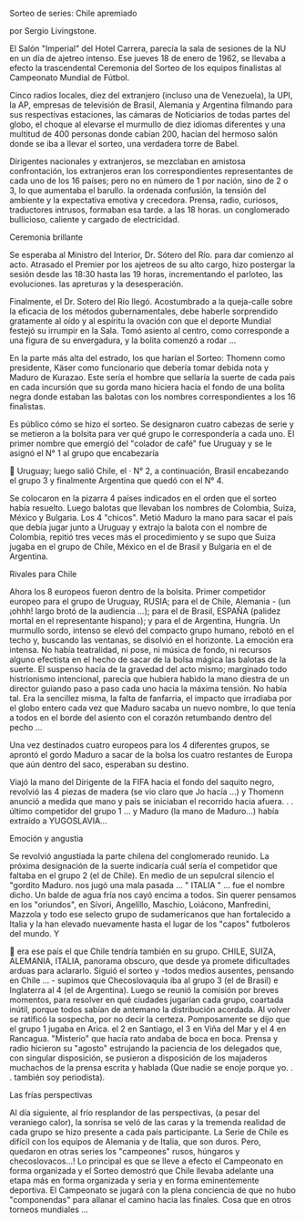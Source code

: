 ---
---

Sorteo de series: Chile apremiado 

por Sergio Livingstone. 

El Salón "Imperial" del Hotel Carrera, parecía la sala de sesiones de la NU en un día de 
ajetreo intenso. Ese jueves 18 de enero de 1962, se llevaba a efecto la trascendental 
Ceremonia del Sorteo de los equipos finalistas al Campeonato Mundial de Fútbol. 

Cinco radios locales, diez del extranjero (incluso una de Venezuela), la UPI, la AP, 
empresas de televisión de Brasil, Alemania y Argentina filmando para sus respectivas 
estaciones, las cámaras de Noticiarios de todas partes del globo, el choque al elevarse 
el murmullo de diez idiomas diferentes y una multitud de 400 personas donde cabían 
200, hacían del hermoso salón donde se iba a llevar el sorteo, una verdadera torre de 
Babel. 

Dirigentes nacionales y extranjeros, se mezclaban en amistosa confrontación, los 
extranjeros eran los correspondientes representantes de cada uno de los 16 países; pero 
no en número de 1 por nación, sino de 2 o 3, lo que aumentaba el barullo. la ordenada 
confusión, la tensión del ambiente y la expectativa emotiva y crecedora. Prensa, radio, 
curiosos, traductores intrusos, formaban esa tarde. a las 18 horas. un conglomerado 
bullicioso, caliente y cargado de electricidad. 

Ceremonia brillante 

Se esperaba al Ministro del Interior, Dr. Sótero del Río. para dar comienzo al acto. 
Atrasado el Premier por los ajetreos de su alto cargo, hizo postergar la sesión desde las 
18:30 hasta las 19 horas, incrementando el parloteo, las evoluciones. las apreturas y la 
desesperación. 

Finalmente, el Dr. Sotero del Río llegó. Acostumbrado a la queja-calle sobre la eficacia 
de los métodos gubernamentales, debe haberle sorprendido gratamente al oído y al 
espíritu la ovación con que el deporte Mundial festejó su irrumpir en la Sala. Tomó 
asiento al centro, como corresponde a una figura de su envergadura, y la bolita comenzó 
a rodar ... 

En la parte más alta del estrado, los que harían el Sorteo: Thomenn como presidente, 
Käser como funcionario que debería tomar debida nota y Maduro de Kurazao. Este sería 
el hombre que sellaría la suerte de cada país en cada incursión que su gorda mano 
hiciera hacia el fondo de una bolita negra donde estaban las balotas con los nombres 
correspondientes a los 16 finalistas. 

Es público cómo se hizo el sorteo. Se designaron cuatro cabezas de serie y se metieron 
a la bolsita para ver qué grupo le correspondería a cada uno. El primer nombre que 
emergió del "colador de café" fue Uruguay y se le asignó el N° 1 al grupo que encabezaría 


Uruguay; luego salió Chile, el · N° 2, a continuación, Brasil encabezando el grupo 3 y 
finalmente Argentina que quedó con el N° 4. 

Se colocaron en la pizarra 4 países indicados en el orden que el sorteo había resuelto. 
Luego balotas que llevaban los nombres de Colombia, Suiza, México y Bulgaria. Los 4 
"chicos". Metió Maduro la mano para sacar el país que debía jugar junto a Uruguay y 
extrajo la balota con el nombre de Colombia, repitió tres veces más el procedimiento y 
se supo que Suiza jugaba en el grupo de Chile, México en el de Brasil y Bulgaria en el de 
Argentina. 

Rivales para Chile 

Ahora los 8 europeos fueron dentro de la bolsita. Primer competidor europeo para el 
grupo de Uruguay, RUSIA; para el de Chile, Alemania - (un ¡ohhh! largo brotó de la 
audiencia ...); para el de Brasil, ESPAÑA (palidez mortal en el representante hispano); y 
para el de Argentina, Hungría. Un murmullo sordo, intenso se elevó del compacto grupo 
humano, rebotó en el techo y, buscando las ventanas, se disolvió en el horizonte. La 
emoción era intensa. No había teatralidad, ni pose, ni música de fondo, ni recursos 
alguno efectista en el hecho de sacar de la bolsa mágica las balotas de la suerte. El 
suspenso hacía de la gravedad del acto mismo; marginado todo histrionismo 
intencional, parecía que hubiera habido la mano diestra de un director guiando paso a 
paso cada uno hacia la máxima tensión. No había tal. Era la sencillez misma, la falta de 
fanfarria, el impacto que irradiaba por el globo entero cada vez que Maduro sacaba un 
nuevo nombre, lo que tenía a todos en el borde del asiento con el corazón retumbando 
dentro del pecho ... 

Una vez destinados cuatro europeos para los 4 diferentes grupos, se aprontó el gordo 
Maduro a sacar de la bolsa los cuatro restantes de Europa que aún dentro del saco, 
esperaban su destino. 

Viajó la mano del Dirigente de la FIFA hacia el fondo del saquito negro, revolvió las 4 
piezas de madera (se vio claro que Jo hacía ...) y Thomenn anunció a medida que mano 
y país se iniciaban el recorrido hacia afuera. . . último competidor del grupo 1 ... y Maduro 
(la mano de Maduro...) había extraído a YUGOSLAVIA... 

Emoción y angustia 

Se revolvió angustiada la parte chilena del conglomerado reunido. La próxima 
designación de la suerte indicaría cuál sería el competidor que faltaba en el grupo 2 (el 
de Chile). En medio de un sepulcral silencio el "gordito Maduro. nos jugó una mala 
pasada ... " ITALIA " ... fue el nombre dicho. Un balde de agua fría nos cayó encima a 
todos. Sin querer pensamos en los "oriundos", en Sívori, Angelillo, Maschio, Loiácono, 
Manfredini, Mazzola y todo ese selecto grupo de sudamericanos que han fortalecido a 
Italia y la han elevado nuevamente hasta el lugar de los "capos" futboleros del mundo. Y 


era ese país el que Chile tendría también en su grupo. CHILE, SUIZA, ALEMANIA, ITALIA, 
panorama obscuro, que desde ya promete dificultades arduas para aclararlo. Siguió el 
sorteo y -todos medios ausentes, pensando en Chile ... - supimos que Checoslovaquia 
iba al grupo 3 (el de Brasil) e Inglaterra al 4 (el de Argentina). Luego se reunió la comisión 
por breves momentos, para resolver en qué ciudades jugarían cada grupo, coartada 
inútil, porque todos sabían de antemano la distribución acordada. Al volver se ratificó la 
sospecha, por no decir la certeza. Pomposamente se dijo que el grupo 1 jugaba en Arica. 
el 2 en Santiago, el 3 en Viña del Mar y el 4 en Rancagua. "Misterio" que hacía rato andaba 
de boca en boca. Prensa y radio hicieron su "agosto" estrujando la paciencia de los 
delegados que, con singular disposición, se pusieron a disposición de los majaderos 
muchachos de la prensa escrita y hablada (Que nadie se enoje porque yo. . . también soy 
periodista). 

Las frías perspectivas 

Al día siguiente, al frío resplandor de las perspectivas, (a pesar del veraniego calor), la 
sonrisa se veló de las caras y la tremenda realidad de cada grupo se hizo presente a cada 
país participante. La Serie de Chile es difícil con los equipos de Alemania y de Italia, que 
son duros. Pero, quedaron en otras series los "campeones" rusos, húngaros y 
checoslovacos...! Lo principal es que se lleve a efecto el Campeonato en forma 
organizada y el Sorteo demostró que Chile llevaba adelante una etapa más en forma 
organizada y seria y en forma eminentemente deportiva. El Campeonato se jugará con la 
plena conciencia de que no hubo "componendas" para allanar el camino hacia las 
finales. Cosa que en otros torneos mundiales ... 


